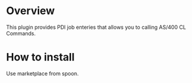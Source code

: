# Overview

This plugin provides PDI job enteries that allows you to calling AS/400 CL Commands.

# How to install

Use marketplace from spoon.
